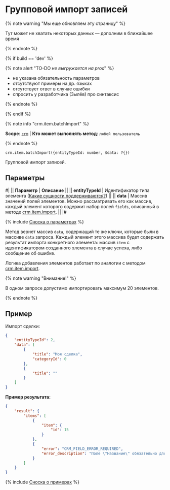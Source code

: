 # Групповой импорт записей

{% note warning "Мы еще обновляем эту страницу" %}

Тут может не хватать некоторых данных — дополним в ближайшее время

{% endnote %}

{% if build == 'dev' %}

{% note alert "TO-DO _не выгружается на prod_" %}

- не указана обязательность параметров
- отсутствуют примеры на др. языках
- отсутствует ответ в случае ошибки
- спросить у разработчика (Зылёв) про синтаксис

{% endnote %}

{% endif %}

{% note info "crm.item.batchImport" %}

**Scope**: [`crm`](../../../scopes/permissions.md) | **Кто может выполнять метод**: `любой пользователь`

{% endnote %}

```http
crm.item.batchImport({entityTypeId: number, $data: ?{})
```

Групповой импорт записей.

## Параметры

#|
|| **Параметр** | **Описание** ||
|| **entityTypeId** | Идентификатор типа элемента ([Какие сущности поддерживаются?](index.md)) ||
|| **data** | Массив значений полей элементов. Можно рассматривать его как массив, каждый элемент которого содержит набор полей `fields`, описанный в методе [crm.item.import](crm-item-import.md). ||
|#

{% include [Сноска о параметрах](../../../../_includes/required.md) %}

Метод вернет массив `data`, содержащий те же ключи, которые были в массиве `data` запроса. Каждый элемент этого массива будет содержать результат импорта конкретного элемента: массив `item` с идентификатором созданного элемента в случае успеха, либо сообщение об ошибке.

Логика добавления элементов работает по аналогии с методом [crm.item.import](crm-item-import.md).

{% note warning "Внимание!" %}

В одном запросе допустимо импортировать максимум 20 элементов.

{% endnote %}

## Пример

Импорт сделки:

```json
{
    "entityTypeId": 2,
    "data": [
        {
            "title": "Моя сделка",
            "categoryId": 0
        },
        {
            "title": ""
        }
    ]
}
```

**Пример результата:**

```json
{
    "result": {
        "items": [
            {
                "item": {
                    "id": 15
                }
            },
            {
                "error": "CRM_FIELD_ERROR_REQUIRED",
                "error_description": "Поле \"Название\" обязательно для заполнения"
            }
        ]
    }
}
```

{% include [Сноска о примерах](../../../../_includes/examples.md) %}